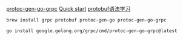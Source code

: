 [protoc-gen-go-grpc](https://stackoverflow.com/questions/64828054/differences-between-protoc-gen-go-and-protoc-gen-go-grpc)
[Quick start](https://grpc.io/docs/languages/go/quickstart/)
[protobuf语法学习](http://liuqh.icu/2022/02/08/go/rpc/04-protobuf/)

```bash
brew install grpc protobuf protoc-gen-go protoc-gen-go-grpc
```

```bash
go install google.golang.org/grpc/cmd/protoc-gen-go-grpc@latest
```
